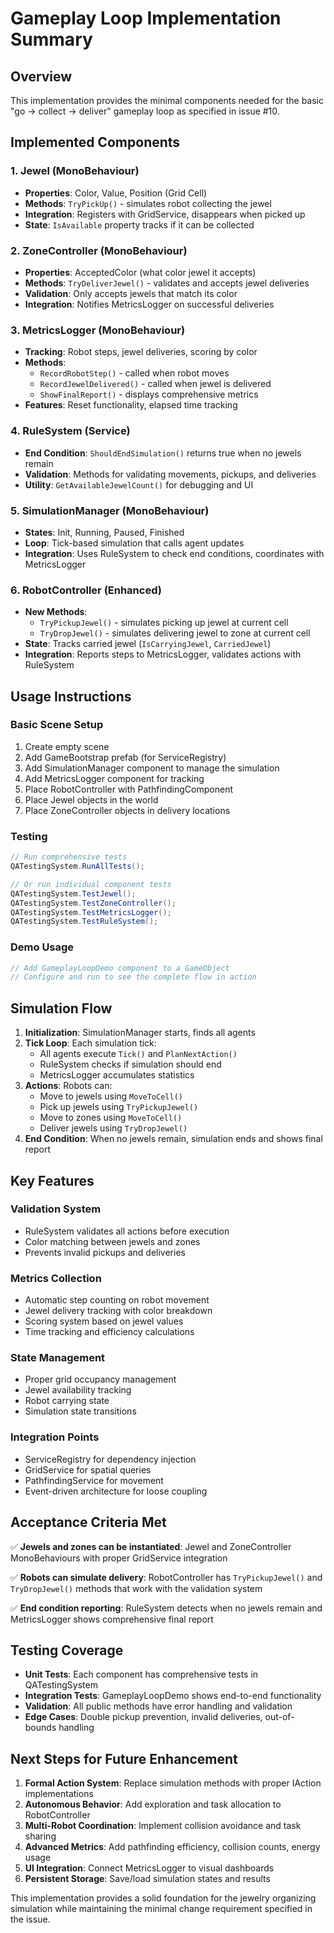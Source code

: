 # Gameplay Loop Implementation Summary

## Overview

This implementation provides the minimal components needed for the basic "go → collect → deliver" gameplay loop as specified in issue #10.

## Implemented Components

### 1. Jewel (MonoBehaviour)
- **Properties**: Color, Value, Position (Grid Cell)
- **Methods**: `TryPickUp()` - simulates robot collecting the jewel
- **Integration**: Registers with GridService, disappears when picked up
- **State**: `IsAvailable` property tracks if it can be collected

### 2. ZoneController (MonoBehaviour)
- **Properties**: AcceptedColor (what color jewel it accepts)
- **Methods**: `TryDeliverJewel()` - validates and accepts jewel deliveries
- **Validation**: Only accepts jewels that match its color
- **Integration**: Notifies MetricsLogger on successful deliveries

### 3. MetricsLogger (MonoBehaviour)
- **Tracking**: Robot steps, jewel deliveries, scoring by color
- **Methods**: 
  - `RecordRobotStep()` - called when robot moves
  - `RecordJewelDelivered()` - called when jewel is delivered
  - `ShowFinalReport()` - displays comprehensive metrics
- **Features**: Reset functionality, elapsed time tracking

### 4. RuleSystem (Service)
- **End Condition**: `ShouldEndSimulation()` returns true when no jewels remain
- **Validation**: Methods for validating movements, pickups, and deliveries
- **Utility**: `GetAvailableJewelCount()` for debugging and UI

### 5. SimulationManager (MonoBehaviour)
- **States**: Init, Running, Paused, Finished
- **Loop**: Tick-based simulation that calls agent updates
- **Integration**: Uses RuleSystem to check end conditions, coordinates with MetricsLogger

### 6. RobotController (Enhanced)
- **New Methods**: 
  - `TryPickupJewel()` - simulates picking up jewel at current cell
  - `TryDropJewel()` - simulates delivering jewel to zone at current cell
- **State**: Tracks carried jewel (`IsCarryingJewel`, `CarriedJewel`)
- **Integration**: Reports steps to MetricsLogger, validates actions with RuleSystem

## Usage Instructions

### Basic Scene Setup
1. Create empty scene
2. Add GameBootstrap prefab (for ServiceRegistry)
3. Add SimulationManager component to manage the simulation
4. Add MetricsLogger component for tracking
5. Place RobotController with PathfindingComponent
6. Place Jewel objects in the world
7. Place ZoneController objects in delivery locations

### Testing
```csharp
// Run comprehensive tests
QATestingSystem.RunAllTests();

// Or run individual component tests
QATestingSystem.TestJewel();
QATestingSystem.TestZoneController();
QATestingSystem.TestMetricsLogger();
QATestingSystem.TestRuleSystem();
```

### Demo Usage
```csharp
// Add GameplayLoopDemo component to a GameObject
// Configure and run to see the complete flow in action
```

## Simulation Flow

1. **Initialization**: SimulationManager starts, finds all agents
2. **Tick Loop**: Each simulation tick:
   - All agents execute `Tick()` and `PlanNextAction()`
   - RuleSystem checks if simulation should end
   - MetricsLogger accumulates statistics
3. **Actions**: Robots can:
   - Move to jewels using `MoveToCell()`
   - Pick up jewels using `TryPickupJewel()`
   - Move to zones using `MoveToCell()`
   - Deliver jewels using `TryDropJewel()`
4. **End Condition**: When no jewels remain, simulation ends and shows final report

## Key Features

### Validation System
- RuleSystem validates all actions before execution
- Color matching between jewels and zones
- Prevents invalid pickups and deliveries

### Metrics Collection
- Automatic step counting on robot movement
- Jewel delivery tracking with color breakdown
- Scoring system based on jewel values
- Time tracking and efficiency calculations

### State Management
- Proper grid occupancy management
- Jewel availability tracking
- Robot carrying state
- Simulation state transitions

### Integration Points
- ServiceRegistry for dependency injection
- GridService for spatial queries
- PathfindingService for movement
- Event-driven architecture for loose coupling

## Acceptance Criteria Met

✅ **Jewels and zones can be instantiated**: Jewel and ZoneController MonoBehaviours with proper GridService integration

✅ **Robots can simulate delivery**: RobotController has `TryPickupJewel()` and `TryDropJewel()` methods that work with the validation system

✅ **End condition reporting**: RuleSystem detects when no jewels remain and MetricsLogger shows comprehensive final report

## Testing Coverage

- **Unit Tests**: Each component has comprehensive tests in QATestingSystem
- **Integration Tests**: GameplayLoopDemo shows end-to-end functionality  
- **Validation**: All public methods have error handling and validation
- **Edge Cases**: Double pickup prevention, invalid deliveries, out-of-bounds handling

## Next Steps for Future Enhancement

1. **Formal Action System**: Replace simulation methods with proper IAction implementations
2. **Autonomous Behavior**: Add exploration and task allocation to RobotController
3. **Multi-Robot Coordination**: Implement collision avoidance and task sharing
4. **Advanced Metrics**: Add pathfinding efficiency, collision counts, energy usage
5. **UI Integration**: Connect MetricsLogger to visual dashboards
6. **Persistent Storage**: Save/load simulation states and results

This implementation provides a solid foundation for the jewelry organizing simulation while maintaining the minimal change requirement specified in the issue.